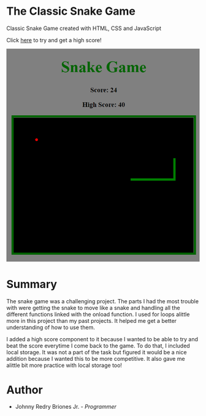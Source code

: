 # The Classic Snake Game

Classic Snake Game created with HTML, CSS and JavaScript

Click [here](https://jbri91.github.io/snakeGame/) to try and get a high score!

![Classic Snake Game](/snake_game.png)

# Summary

The snake game was a challenging project. The parts I had the most trouble with were getting the snake to move like a snake and handling all the different functions linked with the onload function. I used for loops alittle more in this project than my past projects. It helped me get a better understanding of how to use them.

I added a high score component to it because I wanted to be able to try and beat the score everytime I come back to the game. To do that, I included local storage. It was not a part of the task but figured it would be a nice addition because I wanted this to be more competitive. It also gave me alittle bit more practice with local storage too!

# Author
* Johnny Redry Briones Jr. - *Programmer*